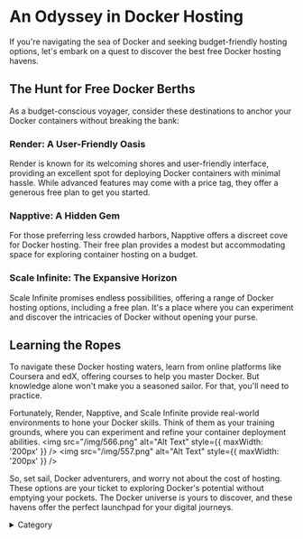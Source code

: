 
# An Odyssey in Docker Hosting

If you're navigating the sea of Docker and seeking budget-friendly hosting options, let's embark on a quest to discover the best free Docker hosting havens.

## The Hunt for Free Docker Berths

As a budget-conscious voyager, consider these destinations to anchor your Docker containers without breaking the bank:

### Render: A User-Friendly Oasis

Render is known for its welcoming shores and user-friendly interface, providing an excellent spot for deploying Docker containers with minimal hassle. While advanced features may come with a price tag, they offer a generous free plan to get you started.

### Napptive: A Hidden Gem

For those preferring less crowded harbors, Napptive offers a discreet cove for Docker hosting. Their free plan provides a modest but accommodating space for exploring container hosting on a budget.

### Scale Infinite: The Expansive Horizon

Scale Infinite promises endless possibilities, offering a range of Docker hosting options, including a free plan. It's a place where you can experiment and discover the intricacies of Docker without opening your purse.

## Learning the Ropes

To navigate these Docker hosting waters, learn from online platforms like Coursera and edX, offering courses to help you master Docker. But knowledge alone won't make you a seasoned sailor. For that, you'll need to practice.

Fortunately, Render, Napptive, and Scale Infinite provide real-world environments to hone your Docker skills. Think of them as your training grounds, where you can experiment and refine your container deployment abilities.
<img src="/img/566.png" alt="Alt Text" style={{ maxWidth: '200px' }} />
<img src="/img/557.png" alt="Alt Text" style={{ maxWidth: '200px' }} />

So, set sail, Docker adventurers, and worry not about the cost of hosting. These options are your ticket to exploring Docker's potential without emptying your pockets. The Docker universe is yours to discover, and these havens offer the perfect launchpad for your digital journeys.

<details>

<summary>Category</summary>

Kubernetes, cloud computing, DevOps, cloud services, hosting platform, container orchestration, cloud infrastructure, cloud deployment, cloud management, cloud technology, cloud solutions&#x20;

</details>

